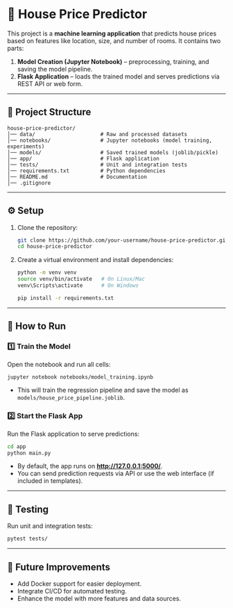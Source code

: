 # 🏡 House Price Predictor

This project is a **machine learning application** that predicts house prices based on features like location, size, and number of rooms. It contains two parts:

1. **Model Creation (Jupyter Notebook)** – preprocessing, training, and saving the model pipeline.  
2. **Flask Application** – loads the trained model and serves predictions via REST API or web form.  

---

## 📂 Project Structure

```
house-price-predictor/
│── data/                     # Raw and processed datasets
│── notebooks/                # Jupyter notebooks (model training, experiments)
│── models/                   # Saved trained models (joblib/pickle)
│── app/                      # Flask application
│── tests/                    # Unit and integration tests
│── requirements.txt          # Python dependencies
│── README.md                 # Documentation
│── .gitignore
```

---

## ⚙️ Setup

1. Clone the repository:  
   ```bash
   git clone https://github.com/your-username/house-price-predictor.git
   cd house-price-predictor
   ```

2. Create a virtual environment and install dependencies:  
   ```bash
   python -m venv venv
   source venv/bin/activate   # On Linux/Mac
   venv\Scripts\activate      # On Windows

   pip install -r requirements.txt
   ```

---

## 🚀 How to Run

### 1️⃣ Train the Model  
Open the notebook and run all cells:  
```bash
jupyter notebook notebooks/model_training.ipynb
```

- This will train the regression pipeline and save the model as `models/house_price_pipeline.joblib`.  

### 2️⃣ Start the Flask App  
Run the Flask application to serve predictions:  
```bash
cd app
python main.py
```

- By default, the app runs on **http://127.0.0.1:5000/**.  
- You can send prediction requests via API or use the web interface (if included in templates).  

---

## 🧪 Testing  
Run unit and integration tests:  
```bash
pytest tests/
```

---

## 🔮 Future Improvements  
- Add Docker support for easier deployment.  
- Integrate CI/CD for automated testing.  
- Enhance the model with more features and data sources.  
